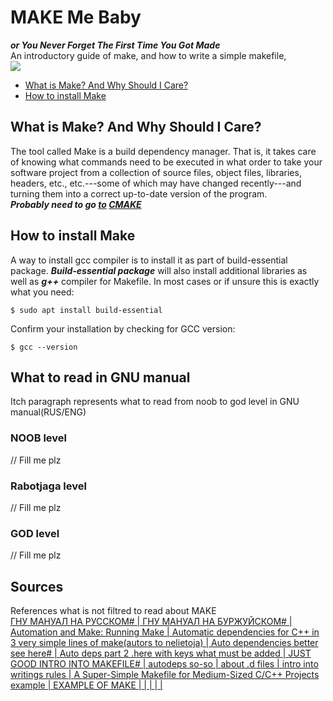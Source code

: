 
# MAKE Me Baby  
***or You Never Forget The First Time You Got Made***  
An introductory guide of make, and how to write a simple makefile,    
<img src="https://imgur.com/yfmXglP.png"></img> 
- [What is Make? And Why Should I Care?](#what-is-make-and-why-should-i-care)
- [How to install Make](#how-to-install-make)

## What is Make? And Why Should I Care?  
The tool called Make is a build dependency manager. That is, it takes care of knowing what commands need to be executed in what order to take your software project from a collection of source files, object files, libraries, headers, etc., etc.---some of which may have changed recently---and turning them into a correct up-to-date version of the program.  
***Probably need to go [to](https://www.youtube.com/watch?v=wP4cwAtU-g8&list=PLK6MXr8gasrGmIiSuVQXpfFuE1uPT615s&index=7) [CMAKE](https://preshing.com/20170511/how-to-build-a-cmake-based-project/)***
## How to install Make  
A way to install gcc compiler is to install it as part of build-essential package. ***Build-essential package*** will also install additional libraries as well as ***g++*** compiler for Makefile. In most cases or if unsure this is exactly what you need: 
```shell  
$ sudo apt install build-essential
```  
Confirm your installation by checking for GCC version: 
```shell  
$ gcc --version
```
## What to read in GNU manual  
Itch paragraph represents what to read from noob to god level in GNU manual(RUS/ENG)
### NOOB level 
// Fill me plz
### Rabotjaga level 
// Fill me plz
### GOD level 
// Fill me plz
## Sources  
References what is not filtred to read about MAKE  
[ГНУ МАНУАЛ НА РУССКОМ# | ](http://rus-linux.net/nlib.php?name=/MyLDP/algol/gnu_make/gnu_make_3-79_russian_manual.html#SEC99)
[ГНУ МАНУАЛ НА БУРЖУЙСКОМ# | ](https://www.gnu.org/software/make/manual/make.html)
[Automation and Make: Running Make | ](https://swcarpentry.github.io/make-novice/reference.html)
[Automatic dependencies for C++ in 3 very simple lines of make(autors to nelietoja) | ](https://deathandthepenguinblog.wordpress.com/2017/04/08/automatic-dependencies-for-c-in-make/)
[Auto dependencies better see here# | ](https://codereview.stackexchange.com/questions/2547/makefile-dependency-generation)
[Auto deps part 2 .here with keys what must be added | ](http://make.mad-scientist.net/papers/advanced-auto-dependency-generation/)
[JUST GOOD INTRO INTO MAKEFILE# | ](http://nuclear.mutantstargoat.com/articles/make/#automatic-include-dependency-tracking)
[autodeps so-so | ](http://www.microhowto.info/howto/automatically_generate_makefile_dependencies.html)
[about .d files | ](https://stackoverflow.com/questions/39002087/about-the-gnu-make-dependency-files-d)
[intro into writings rules  | ](http://kirste.userpage.fu-berlin.de/chemnet/use/info/make/make_4.html)
[A Super-Simple Makefile for Medium-Sized C/C++ Projects example | ](https://spin.atomicobject.com/2016/08/26/makefile-c-projects/)
[EXAMPLE OF MAKE | ](https://github.com/RazdolbayOne/Simple-lincURL-request/blob/master/Makefile)
[ | ]()
[ | ]()
[ | ]()
[ | ]()
